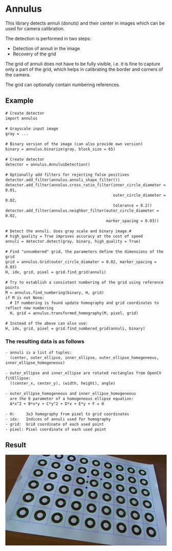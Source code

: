 # Annulus

This library detects annuli (donuts) and their center in images which can be used for camera calibration.

The detection is performed in two steps:
- Detection of annuli in the image
- Recovery of the grid

The grid of annuli does not have to be fully visible, i.e. it is fine to capture only a part of the grid, which helps in calibrating the border and corners of the camera.

The grid can optionally contain numbering references.


## Example

```
# Create detector
import annulus

# Grayscale input image
gray = ...

# Binary version of the image (can also provide own version)
binary = annulus.binarize(gray, block_size = 65)

# Create detector
detector = annulus.AnnulusDetection()

# Optionally add filters for rejecting false positives
detector.add_filter(annulus.annuli_shape_filter())
detector.add_filter(annulus.cross_ratio_filter(inner_circle_diameter = 0.01,
                                               outer_circle_diameter = 0.02,
                                               tolerance = 0.2))
detector.add_filter(annulus.neighbor_filter(outer_circle_diameter = 0.02,
                                            marker_spacing = 0.03))

# Detect the annuli. Uses gray scale and binary image.#
# high_quality = True improves accuracy at the cost of speed
annuli = detector.detect(gray, binary, high_quality = True)

# Find "unnumbered" grid, the parameters define the dimensions of the grid
grid = annulus.Grid(outer_circle_diamater = 0.02, marker_spacing = 0.03)
H, idx, grid, pixel = grid.find_grid(annuli)

# Try to establish a consistent numbering of the grid using reference points
M = annulus.find_numbering(binary, H, grid)
if M is not None:
  # If numbering is found update homography and grid coordinates to reflect new numbering
  H, grid = annulus.transformed_homography(M, pixel, grid)

# Instead of the above can also use:
H, idx, grid, pixel = grid.find_numbered_grid(annuli, binary)
```

### The resulting data is as follows
```
- annuli is a list of tuples:
  (center, outer_ellipse, inner_ellipse, outer_ellipse_homogeneous, inner_ellipse_homogeneous)
             
- outer_ellipse and inner_ellipse are rotated rectangles from OpenCV fitEllipse:
  ((center_x, center_y), (width, height), angle)

- outer_ellipse_homogeneous and inner_ellipse_homogeneous
  are the 6 parameter of a homogeneous ellipse equation:
  A*x^2 + B*x*y + C*y^2 + D*x + E*y + F = 0

- H:     3x3 homography from pixel to grid coordinates
- idx:   Indices of annuli used for homography
- grid:  Grid coordinate of each used point
- pixel: Pixel coordinate of each used point
```
## Result

![Result of detection](https://github.com/Michael-4/Annulus/blob/master/data/result.png)
